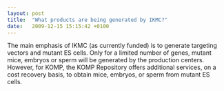 ```yaml
---
layout: post
title:  "What products are being generated by IKMC?"
date:   2009-12-15 15:15:42 +0100
---
```


The main emphasis of IKMC (as currently funded) is to generate targeting vectors and mutant ES cells. Only for a limited number of genes, mutant mice, embryos or sperm will be generated by the production centers. However, for KOMP, the KOMP Repository offers additional services, on a cost recovery basis, to obtain mice, embryos, or sperm from mutant ES cells.